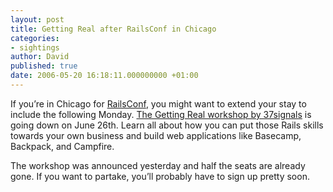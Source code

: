 ```yaml
---
layout: post
title: Getting Real after RailsConf in Chicago
categories:
- sightings
author: David
published: true
date: 2006-05-20 16:18:11.000000000 +01:00
---
```

<p>If you&#8217;re in Chicago for <a href="http://railsconf.org/">RailsConf</a>, you might want to extend your stay to include the following Monday. <a href="https://workshop.37signals.com/">The Getting Real workshop by 37signals</a> is going down on June 26th. Learn all about how you can put those Rails skills towards your own business and build web applications like Basecamp, Backpack, and Campfire.</p>
<p>The workshop was announced yesterday and half the seats are already gone. If you want to partake, you&#8217;ll probably have to sign up pretty soon.</p>